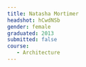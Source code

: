 ```yaml
---
title: Natasha Mortimer
headshot: hCwdNSb
gender: female
graduated: 2013
submitted: false
course:
   - Architecture
---
```

